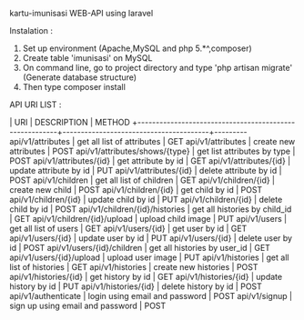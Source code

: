 kartu-imunisasi WEB-API using laravel

Instalation :
1. Set up environment (Apache,MySQL and php 5.*^,composer)
2. Create table 'imunisasi' on MySQL
3. On command line, go to project directory and type 'php artisan migrate' (Generate database structure)
4. Then type composer install

API URI LIST :

| URI                                                    | DESCRIPTION                            | METHOD        +--------------------------------------------------------+----------------------------------------+---------
  api/v1/attributes                                      | get all list of attributes             | GET
  api/v1/attributes                                      | create new attributes                  | POST
  api/v1/attributes/shows/{type}                         | get list attributes by type            | POST
  api/v1/attributes/{id}                                 | get attribute by id                    | GET
  api/v1/attributes/{id}                                 | update attribute by id                 | PUT
  api/v1/attributes/{id}                                 | delete attribute by id                 | POST
  api/v1/children                                        | get all list of children               | GET
  api/v1/children/{id}                                   | create new child                       | POST
  api/v1/children/{id}                                   | get child by id                        | POST
  api/v1/children/{id}                                   | update child by id                     | PUT
  api/v1/children/{id}                                   | delete child by id                     | POST
  api/v1/children/{id}/histories                         | get all histories by child_id          | GET
  api/v1/children/{id}/upload                            | upload child image                     | PUT
  api/v1/users                                           | get all list of users                  | GET
  api/v1/users/{id}                                      | get user by id                         | GET
  api/v1/users/{id}                                      | update user by id                      | PUT
  api/v1/users/{id}                                      | delete user by id                      | POST
  api/v1/users/{id}/children                             | get all histories by user_id           | GET
  api/v1/users/{id}/upload                               | upload user image                      | PUT
  api/v1/histories                                       | get all list of histories              | GET
  api/v1/histories                                       | create new histories                   | POST
  api/v1/histories/{id}                                  | get history by id                      | GET
  api/v1/histories/{id}                                  | update history by id                   | PUT
  api/v1/histories/{id}                                  | delete history by id                   | POST
  api/v1/authenticate                                    | login using email and password         | POST
  api/v1/signup                                          | sign up using email and password       | POST 
